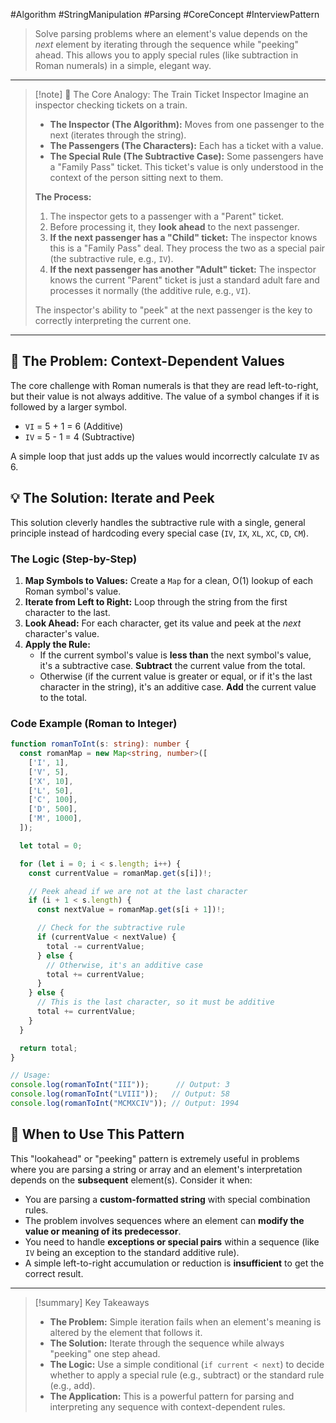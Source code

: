 #Algorithm #StringManipulation #Parsing #CoreConcept #InterviewPattern

>  Solve parsing problems where an element's value depends on the *next* element by iterating through the sequence while "peeking" ahead. This allows you to apply special rules (like subtraction in Roman numerals) in a simple, elegant way.

---

> [!note] 📖 The Core Analogy: The Train Ticket Inspector
> Imagine an inspector checking tickets on a train.
> -   **The Inspector (The Algorithm):** Moves from one passenger to the next (iterates through the string).
> -   **The Passengers (The Characters):** Each has a ticket with a value.
> -   **The Special Rule (The Subtractive Case):** Some passengers have a "Family Pass" ticket. This ticket's value is only understood in the context of the person sitting next to them.
>
> **The Process:**
> 1.  The inspector gets to a passenger with a "Parent" ticket.
> 2.  Before processing it, they **look ahead** to the next passenger.
> 3.  **If the next passenger has a "Child" ticket:** The inspector knows this is a "Family Pass" deal. They process the two as a special pair (the subtractive rule, e.g., `IV`).
> 4.  **If the next passenger has another "Adult" ticket:** The inspector knows the current "Parent" ticket is just a standard adult fare and processes it normally (the additive rule, e.g., `VI`).
>
> The inspector's ability to "peek" at the next passenger is the key to correctly interpreting the current one.

---

## 🤔 The Problem: Context-Dependent Values

The core challenge with Roman numerals is that they are read left-to-right, but their value is not always additive. The value of a symbol changes if it is followed by a larger symbol.

-   `VI` = 5 + 1 = 6 (Additive)
-   `IV` = 5 - 1 = 4 (Subtractive)

A simple loop that just adds up the values would incorrectly calculate `IV` as 6.

## 💡 The Solution: Iterate and Peek

This solution cleverly handles the subtractive rule with a single, general principle instead of hardcoding every special case (`IV`, `IX`, `XL`, `XC`, `CD`, `CM`).

### The Logic (Step-by-Step)
1.  **Map Symbols to Values:** Create a `Map` for a clean, O(1) lookup of each Roman symbol's value.
2.  **Iterate from Left to Right:** Loop through the string from the first character to the last.
3.  **Look Ahead:** For each character, get its value and peek at the *next* character's value.
4.  **Apply the Rule:**
    -   If the current symbol's value is **less than** the next symbol's value, it's a subtractive case. **Subtract** the current value from the total.
    -   Otherwise (if the current value is greater or equal, or if it's the last character in the string), it's an additive case. **Add** the current value to the total.

### Code Example (Roman to Integer)

```typescript
function romanToInt(s: string): number {
  const romanMap = new Map<string, number>([
    ['I', 1],
    ['V', 5],
    ['X', 10],
    ['L', 50],
    ['C', 100],
    ['D', 500],
    ['M', 1000],
  ]);

  let total = 0;

  for (let i = 0; i < s.length; i++) {
    const currentValue = romanMap.get(s[i])!;

    // Peek ahead if we are not at the last character
    if (i + 1 < s.length) {
      const nextValue = romanMap.get(s[i + 1])!;

      // Check for the subtractive rule
      if (currentValue < nextValue) {
        total -= currentValue;
      } else {
        // Otherwise, it's an additive case
        total += currentValue;
      }
    } else {
      // This is the last character, so it must be additive
      total += currentValue;
    }
  }

  return total;
}

// Usage:
console.log(romanToInt("III"));      // Output: 3
console.log(romanToInt("LVIII"));   // Output: 58
console.log(romanToInt("MCMXCIV")); // Output: 1994
```

## 🤔 When to Use This Pattern

This "lookahead" or "peeking" pattern is extremely useful in problems where you are parsing a string or array and an element's interpretation depends on the **subsequent** element(s). Consider it when:

-   You are parsing a **custom-formatted string** with special combination rules.
-   The problem involves sequences where an element can **modify the value or meaning of its predecessor**.
-   You need to handle **exceptions or special pairs** within a sequence (like `IV` being an exception to the standard additive rule).
-   A simple left-to-right accumulation or reduction is **insufficient** to get the correct result.

---

> [!summary] Key Takeaways
> - **The Problem:** Simple iteration fails when an element's meaning is altered by the element that follows it.
> - **The Solution:** Iterate through the sequence while always "peeking" one step ahead.
> - **The Logic:** Use a simple conditional (`if current < next`) to decide whether to apply a special rule (e.g., subtract) or the standard rule (e.g., add).
> - **The Application:** This is a powerful pattern for parsing and interpreting any sequence with context-dependent rules.